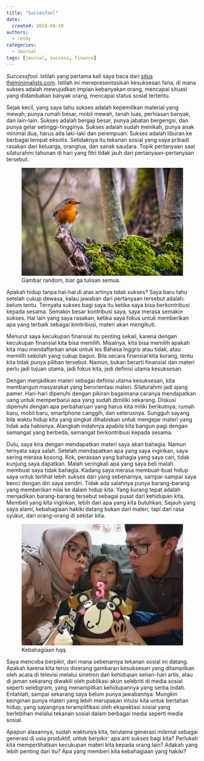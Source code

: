 ```yaml
---
title: "Succesfool"
date:
  created: 2019-08-10
authors:
  - rendy
categories:
  - Journal
tags: [journal, success, finance]
---
```


_Successfool_. Istilah yang pertama kali saya baca dari [situs theminimalists.com](https://www.theminimalists.com/successfool/). Istilah ini merepresentasikan kesuksesan fana, di mana sukses adalah mewujudkan impian kebanyakan orang, mencapai situasi yang didambakan banyak orang, mencapai status sosial tertentu.

<!-- more -->

Sejak kecil, yang saya tahu sukses adalah kepemilikan material yang mewah; punya rumah besar, mobil mewah, tanah luas, perhiasan banyak, dan lain-lain. Sukses adalah bergaji besar, punya jabatan bergengsi, dan punya gelar setinggi-tingginya. Sukses adalah sudah menikah, punya anak minimal dua, harus ada laki-laki dan perempuan. Sukses adalah liburan ke berbagai tempat eksotis. Setidaknya itu tekanan sosial yang saya pribadi rasakan dari keluarga, orangtua, dan sanak saudara. Topik pertanyaan saat silaturahmi tahunan di hari yang fitri tidak jauh dari pertanyaan-pertanyaan tersebut.

<figure class="half">
  <img src="/assets/images/random1.jpg">
  <figcaption>Gambar random, biar ga tulisan semua.</figcaption>
</figure>

Apakah hidup tanpa hal-hal di atas artinya tidak sukses? Saya baru tahu setelah cukup dewasa, kalau jawaban dari pertanyaan tersebut adalah: belum tentu. Ternyata sukses bagi saya itu ketika saya bisa berkontribusi kepada sesama. Semakin besar kontribusi saya, saya merasa semakin sukses. Hal lain yang saya rasakan, ketika saya fokus untuk memberikan apa yang terbaik sebagai kontribusi, materi akan mengikuti.

Menurut saya kecukupan finansial itu penting sekali, karena dengan kecukupan finansial kita bisa memilih. Misalnya, kita bisa memilih apakah kita mau mendaftarkan anak untuk les Bahasa Inggris atau tidak, atau memilih sekolah yang cukup bagus. Bila secara finansial kita kurang, tentu kita tidak punya pilihan tersebut. Namun, bukan berarti finansial dan materi perlu jadi tujuan utama, jadi fokus kita, jadi definisi utama kesuksesan.

Dengan menjadikan materi sebagai definisi utama kesuksesan, kita membangun masyarakat yang berorientasi materi. Silaturahmi jadi ajang pamer. Hari-hari dipenuhi dengan pikiran bagaimana caranya mendapatkan uang untuk memperbarui apa yang sudah dimiliki sekarang. Diskusi dipenuhi dengan apa perbaharuan yang harus kita miliki berikutnya; rumah baru, mobil baru, smartphone canggih, dan seterusnya. Sungguh sayang bila waktu hidup kita yang singkat dihabiskan untuk mengejar materi yang tidak ada habisnya. Alangkah indahnya apabila kita bangun pagi dengan semangat yang berbeda, semangat berkontribusi kepada sesama.

Dulu, saya kira dengan mendapatkan materi saya akan bahagia. Namun ternyata saya salah. Setelah mendapatkan apa yang saya inginkan, saya sering merasa kosong. Kok, perasaan yang bahagia yang saya cari, tidak kunjung saya dapatkan. Malah seringkali apa yang saya beli malah membuat saya tidak bahagia. Kadang saya merasa membuat-buat hidup saya untuk terlihat lebih sukses dari yang sebenarnya, sampai-sampai saya benci dengan diri saya sendiri. Tidak ada salahnya punya barang-barang yang memberikan nilai ke dalam hidup kita. Yang kurang tepat adalah menjadikan barang-barang tersebut sebagai pusat dari kehidupan kita. Membeli yang kita inginkan, lebih dari apa yang kita butuhkan. Sejauh yang saya alami, kebahagiaan hakiki datang bukan dari materi, tapi dari rasa syukur, dari orang-orang di sekitar kita.

<figure class="half">
  <img src="/assets/images/small_family.jpg">
  <figcaption>Kebahagiaan hqq.</figcaption>
</figure>

Saya mencoba berpikir, dari mana sebenarnya tekanan sosial ini datang. Apakah karena kita terus diserang gambaran kesuksesan yang ditampilkan oleh acara di televisi melalui sinetron dan kehidupan sehari-hari artis, atau di jaman sekarang diwakili oleh publikasi akun selebriti di media sosial seperti selebgram, yang menampilkan kehidupannya yang serba indah. Entahlah, sampai sekarang saya belum punya jawabannya. Mungkin keinginan punya materi yang lebih merupakan intuisi kita untuk bertahan hidup, yang sayangnya teramplifikasi oleh ekspektasi sosial yang berlebihan melalui tekanan sosial dalam berbagai media seperti media sosial.

Apapun alasannya, sudah waktunya kita, terutama generasi milenial sebagai generasi di usia produktif, untuk berpikir: apa arti sukses bagi kita? Perlukah kita memperlihatkan kecukupan materi kita kepada orang lain? Adakah yang lebih penting dari itu? Apa yang memberi kita kebahagiaan yang hakiki?